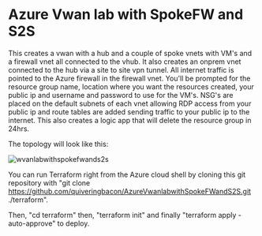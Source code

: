 # Azure Vwan lab with SpokeFW and S2S

This creates a vwan with a hub and a couple of spoke vnets with VM's and a firewall vnet all connected to the vhub. It also creates an onprem vnet connected to the hub via a site to site vpn tunnel. All internet traffic is pointed to the Azure firewall in the firewall vnet. You'll be prompted for the resource group name, location where you want the resources created, your public ip and username and password to use for the VM's. NSG's are placed on the default subnets of each vnet allowing RDP access from your public ip and route tables are added sending traffic to your public ip to the internet. This also creates a logic app that will delete the resource group in 24hrs.

The topology will look like this:

![wvanlabwithspokefwands2s](https://user-images.githubusercontent.com/128983862/233090367-6f825429-a4cb-4d08-99e8-1a66700d6a7a.png)

You can run Terraform right from the Azure cloud shell by cloning this git repository with "git clone https://github.com/quiveringbacon/AzureVwanlabwithSpokeFWandS2S.git ./terraform".

Then, "cd terraform" then, "terraform init" and finally "terraform apply -auto-approve" to deploy.
